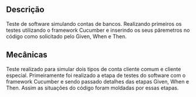 ## Descrição
Teste de software simulando contas de bancos. Realizando primeiros os testes utilizando o framework Cucumber e inserindo os seus pâremetros no código como solicitado pelo Given, When e Then.

## Mecânicas
Teste realizado para simular dois tipos de conta cliente comum e cliente especial. Primeiramente foi realizado a etapa de testes do software com o framework Cucumber e sendo passado detalhes das etapas Given, When e Then. Assim as situações do código foram moldadas por essas etapas.

